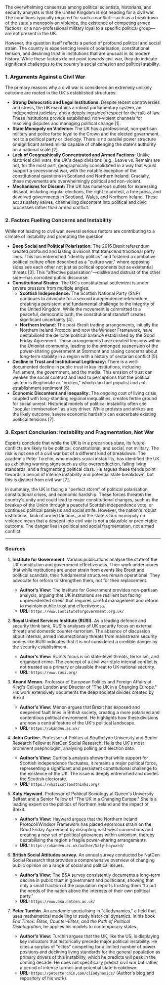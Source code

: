 The overwhelming consensus among political scientists, historians, and security analysts is that the United Kingdom is not heading for a civil war. The conditions typically required for such a conflict—such as a breakdown of the state's monopoly on violence, the existence of competing armed factions, or a non-professional military loyal to a specific political group—are not present in the UK.

However, the question itself reflects a period of profound political and social strain. The country is experiencing levels of polarisation, constitutional tension, and declining trust in institutions that are unusual in its modern history. While these factors do not point towards civil war, they do indicate significant challenges to the country's social cohesion and political stability.

### 1. Arguments Against a Civil War

The primary reasons why a civil war is considered an extremely unlikely outcome are rooted in the UK's established structures:

*   **Strong Democratic and Legal Institutions:** Despite recent controversies and stress, the UK maintains a robust parliamentary system, an independent judiciary, and a deeply ingrained respect for the rule of law. These institutions provide established, non-violent channels for resolving disputes and managing political change [1].
*   **State Monopoly on Violence:** The UK has a professional, non-partisan military and police force loyal to the Crown and the elected government, not to a political party or ideology. There is no parallel power structure or significant armed militia capable of challenging the state's authority on a national scale [2].
*   **Lack of Geographically Concentrated and Armed Factions:** Unlike historical civil wars, the UK's deep divisions (e.g., Leave vs. Remain) are not, for the most part, geographically consolidated in a way that would support a secessionist war, with the notable exception of the constitutional questions in Scotland and Northern Ireland. Crucially, these movements are overwhelmingly political and non-violent.
*   **Mechanisms for Dissent:** The UK has numerous outlets for expressing dissent, including regular elections, the right to protest, a free press, and devolved governments in Scotland, Wales, and Northern Ireland. These act as safety valves, channelling discontent into political and civic processes rather than armed conflict.

### 2. Factors Fuelling Concerns and Instability

While not leading to civil war, several serious factors are contributing to a climate of instability and prompting the question:

*   **Deep Social and Political Polarisation:** The 2016 Brexit referendum created profound and lasting divisions that transcend traditional party lines. This has entrenched "identity politics" and fostered a combative political culture often described as a "culture war," where opposing sides see each other not just as political opponents but as existential threats [3]. This "affective polarisation"—dislike and distrust of the other side—has corroded public discourse.
*   **Constitutional Strains:** The UK's constitutional settlement is under severe pressure from multiple angles.
    *   **Scottish Independence:** The Scottish National Party (SNP) continues to advocate for a second independence referendum, creating a persistent and fundamental challenge to the integrity of the United Kingdom. While the movement is committed to a peaceful, democratic path, the constitutional standoff creates significant uncertainty [4].
    *   **Northern Ireland:** The post-Brexit trading arrangements, initially the Northern Ireland Protocol and now the Windsor Framework, have destabilised the delicate political balance established by the Good Friday Agreement. These arrangements have created tensions within the Unionist community, leading to the prolonged suspension of the power-sharing government at Stormont and raising concerns about long-term stability in a region with a history of sectarian conflict [5].
*   **Decline in Trust and Institutional Legitimacy:** There is a well-documented decline in public trust in key institutions, including Parliament, the government, and the media. This erosion of trust can weaken the social contract and lead to perceptions that the political system is illegitimate or "broken," which can fuel populist and anti-establishment sentiment [6].
*   **Economic Discontent and Inequality:** The ongoing cost of living crisis, coupled with long-standing regional inequalities, creates fertile ground for social unrest. Historical models of political instability often cite "popular immiseration" as a key driver. While protests and strikes are the likely outcome, severe economic hardship can exacerbate existing political tensions [7].

### 3. Expert Conclusion: Instability and Fragmentation, Not War

Experts conclude that while the UK is in a precarious state, its future conflicts are likely to be political, constitutional, and social, not military. The risk is not one of a civil war but of a different kind of breakdown. The academic Peter Turchin, who models social instability, has identified the UK as exhibiting warning signs such as elite overproduction, falling living standards, and a fragmenting political class. He argues these trends point towards a period of intense instability and potential state breakdown, but this is distinct from civil war [7].

In summary, the UK is facing a "perfect storm" of political polarisation, constitutional crises, and economic hardship. These forces threaten the country's unity and could lead to major constitutional changes, such as the breakup of the Union through a peaceful Scottish independence vote, or continued political paralysis and social strife. However, the nation's robust institutions, lack of armed factions, and the state's firm monopoly on violence mean that a descent into civil war is not a plausible or predictable outcome. The danger lies in political and social fragmentation, not armed conflict.

---
### Sources

1.  **Institute for Government.** Various publications analyse the state of the UK constitution and government effectiveness. Their work underscores that while institutions are under strain from events like Brexit and political scandals, their fundamental structures remain operational. They advocate for reform to strengthen them, not for their replacement.
    *   **Author's View:** The Institute for Government provides non-partisan analysis, arguing that UK institutions are resilient but facing unprecedented stress that requires careful management and reform to maintain public trust and effectiveness.
    *   **URL:** `https://www.instituteforgovernment.org.uk/`

2.  **Royal United Services Institute (RUSI).** As a leading defence and security think tank, RUSI's analyses of UK security focus on external threats and domestic counter-terrorism. The absence of discussion about internal, armed insurrectionary threats from mainstream security bodies like RUSI indicates that it is not considered a credible danger by the security establishment.
    *   **Author's View:** RUSI's focus is on state-level threats, terrorism, and organised crime. The concept of a civil war-style internal conflict is not treated as a primary or plausible threat to UK national security.
    *   **URL:** `https://www.rusi.org/`

3.  **Anand Menon.** Professor of European Politics and Foreign Affairs at King's College London and Director of "The UK in a Changing Europe." His work extensively documents the deep societal divides created by Brexit.
    *   **Author's View:** Menon argues that Brexit has exposed and deepened fault lines in British society, creating a more polarised and contentious political environment. He highlights how these divisions are now a central feature of the UK's political landscape.
    *   **URL:** `https://ukandeu.ac.uk/`

4.  **John Curtice.** Professor of Politics at Strathclyde University and Senior Research Fellow at NatCen Social Research. He is the UK's most prominent psephologist, analysing polling and election data.
    *   **Author's View:** Curtice's analysis shows that while support for Scottish independence fluctuates, it remains a major political force, representing a significant and persistent constitutional challenge to the existence of the UK. The issue is deeply entrenched and divides the Scottish electorate.
    *   **URL:** `https://whatscotlandthinks.org/`

5.  **Katy Hayward.** Professor of Political Sociology at Queen's University Belfast and a Senior Fellow of "The UK in a Changing Europe." She is a leading expert on the politics of Northern Ireland and the impact of Brexit.
    *   **Author's View:** Hayward argues that the Northern Ireland Protocol/Windsor Framework has placed enormous strain on the Good Friday Agreement by disrupting east-west connections and creating a new set of political grievances within unionism, thereby destabilising the region's fragile power-sharing arrangements.
    *   **URL:** `https://ukandeu.ac.uk/author/katy-hayward/`

6.  **British Social Attitudes survey.** An annual survey conducted by NatCen Social Research that provides a comprehensive overview of changing public opinion on a range of social and political issues.
    *   **Author's View:** The BSA survey consistently documents a long-term decline in public trust in government and politicians, showing that only a small fraction of the population reports trusting them "to put the needs of the nation above the interests of their own political party."
    *   **URL:** `https://www.bsa.natcen.ac.uk/`

7.  **Peter Turchin.** An academic specialising in "cliodynamics," a field that uses mathematical modelling to study historical dynamics. In his book *End Times: Elites, Counter-Elites, and the Path of Political Disintegration*, he applies his models to contemporary states.
    *   **Author's View:** Turchin argues that the UK, like the US, is displaying key indicators that historically precede major political instability. He cites a surplus of "elites" competing for a limited number of power positions and declining living standards for the general population as primary drivers of this instability, which he predicts will peak in the coming decade. He does not specifically predict civil war but rather a period of intense turmoil and potential state breakdown.
    *   **URL:** `https://peterturchin.com/cliodynamics/` (Author's blog and repository of his work).